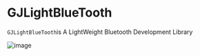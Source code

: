 # GJLightBlueTooth
```GJLightBlueTooth```is A LightWeight Bluetooth Development Library

![image](https://github.com/manofit/GJLightBlueTooth/blob/master/GJLightBlueTooth/GJLightBlueTooth/DeviceListVC.PNG)
